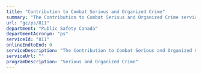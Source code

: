```yaml
---
title: "Contribution to Combat Serious and Organized Crime"
summary: "The Contribution to Combat Serious and Organized Crime service from Public Safety Canada is not available end-to-end online, according to the GC Service Inventory."
url: "gc/ps/811"
department: "Public Safety Canada"
departmentAcronym: "ps"
serviceId: "811"
onlineEndtoEnd: 0
serviceDescription: "The Contribution to Combat Serious and Organized Crime supports initiatives, research, partnership building, specialized police services, projects and programs to increase knowledge, raise awareness and/or help advance efforts to combat serious and organized crime. This program includes a funding stream for Drug Impaired Driving project."
serviceUrl: ""
programDescription: "Serious and Organized Crime"
---
```

